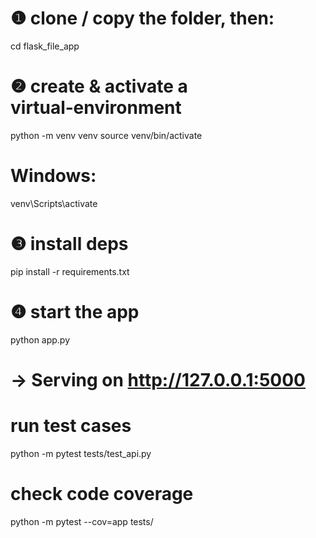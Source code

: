 # ❶ clone / copy the folder, then:
cd flask_file_app

# ❷ create & activate a virtual‑environment
python -m venv venv
source venv/bin/activate       
# Windows: 
venv\Scripts\activate

# ❸ install deps
pip install -r requirements.txt

# ❹ start the app
python app.py
# → Serving on http://127.0.0.1:5000

# run test cases
python -m pytest tests/test_api.py

# check code coverage
python -m pytest --cov=app tests/